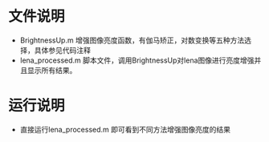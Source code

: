 # 文件说明
* BrightnessUp.m 增强图像亮度函数，有伽马矫正，对数变换等五种方法选择，具体参见代码注释
* lena_processed.m 脚本文件，调用BrightnessUp对lena图像进行亮度增强并且显示所有结果。

# 运行说明
* 直接运行lena_processed.m 即可看到不同方法增强图像亮度的结果
